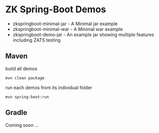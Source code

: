 # ZK Spring-Boot Demos

* zkspringboot-minimal-jar - A Minimal jar example
* zkspringboot-minimal-war - A Minimal war example
* zkspringboot-demo-jar - An example jar showing multiple features including ZATS testing

## Maven

build all demos

    mvn clean package
    
run each demos from its individual folder

    mvn spring-boot:run
    
## Gradle

Coming soon ...
   
